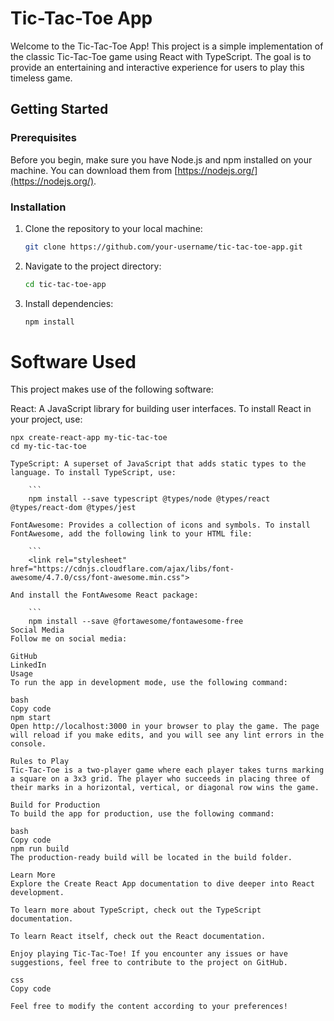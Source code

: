 # Tic-Tac-Toe App

Welcome to the Tic-Tac-Toe App! This project is a simple implementation of the classic Tic-Tac-Toe game using React with TypeScript. 
The goal is to provide an entertaining and interactive experience for users to play this timeless game.

## Getting Started

### Prerequisites

Before you begin, make sure you have Node.js and npm installed on your machine. You can download them from [https://nodejs.org/](https://nodejs.org/).

### Installation

1. Clone the repository to your local machine:

   ```bash
   git clone https://github.com/your-username/tic-tac-toe-app.git

2. Navigate to the project directory:

    ```bash
    cd tic-tac-toe-app
3. Install dependencies:

    ```bash
    npm install

# Software Used
This project makes use of the following software:

React: A JavaScript library for building user interfaces. To install React in your project, use:

```
npx create-react-app my-tic-tac-toe
cd my-tic-tac-toe

TypeScript: A superset of JavaScript that adds static types to the language. To install TypeScript, use:

    ```
    npm install --save typescript @types/node @types/react @types/react-dom @types/jest

FontAwesome: Provides a collection of icons and symbols. To install FontAwesome, add the following link to your HTML file:

    ```
    <link rel="stylesheet" href="https://cdnjs.cloudflare.com/ajax/libs/font-awesome/4.7.0/css/font-awesome.min.css">

And install the FontAwesome React package:

    ```
    npm install --save @fortawesome/fontawesome-free
Social Media
Follow me on social media:

GitHub
LinkedIn
Usage
To run the app in development mode, use the following command:

bash
Copy code
npm start
Open http://localhost:3000 in your browser to play the game. The page will reload if you make edits, and you will see any lint errors in the console.

Rules to Play
Tic-Tac-Toe is a two-player game where each player takes turns marking a square on a 3x3 grid. The player who succeeds in placing three of their marks in a horizontal, vertical, or diagonal row wins the game.

Build for Production
To build the app for production, use the following command:

bash
Copy code
npm run build
The production-ready build will be located in the build folder.

Learn More
Explore the Create React App documentation to dive deeper into React development.

To learn more about TypeScript, check out the TypeScript documentation.

To learn React itself, check out the React documentation.

Enjoy playing Tic-Tac-Toe! If you encounter any issues or have suggestions, feel free to contribute to the project on GitHub.

css
Copy code

Feel free to modify the content according to your preferences!